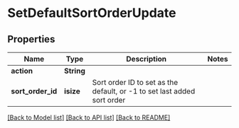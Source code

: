 # SetDefaultSortOrderUpdate

## Properties
Name | Type | Description | Notes
------------ | ------------- | ------------- | -------------
**action** | **String** |  | 
**sort_order_id** | **isize** | Sort order ID to set as the default, or -1 to set last added sort order | 

[[Back to Model list]](../README.md#documentation-for-models) [[Back to API list]](../README.md#documentation-for-api-endpoints) [[Back to README]](../README.md)


